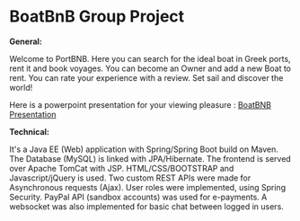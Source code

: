 # BoatBnB Group Project

**General:**

Welcome to PortBNB. Here you can search for the ideal boat in Greek ports, rent it and book voyages.
You can become an Owner and add a new Boat to rent. You can rate your experience with a review.
Set sail and discover the world!

Here is a powerpoint presentation for your viewing pleasure :
[BoatBNB Presentation](https://docs.google.com/presentation/d/1no1h6X--ULd8WWMma2OlnwDmTcSsX0br9VHwBZDJgcY/edit?usp=sharing)

**Technical:**

It's a Java EE (Web) application with Spring/Spring Boot build on Maven. The Database (MySQL) is linked with JPA/Hibernate. 
The frontend is served over Apache TomCat with JSP. HTML/CSS/BOOTSTRAP and Javascript/jQuery is used. 
Two custom REST APIs were made for Asynchronous requests (Ajax). 
User roles were implemented, using Spring Security. 
PayPal API (sandbox accounts) was used for e-payments.
A websocket was also implemented for basic chat between logged in users.
